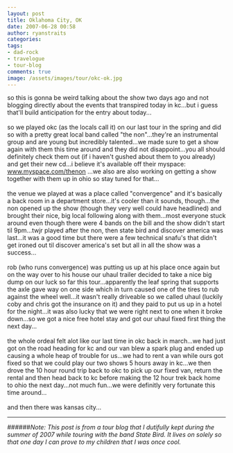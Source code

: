 ```yaml
---
layout: post
title: Oklahoma City, OK
date: 2007-06-28 00:58
author: ryanstraits
categories: 
tags:
- dad-rock
- travelogue
- tour-blog
comments: true
image: /assets/images/tour/okc-ok.jpg
---
```


<!-- break -->

so this is gonna be weird talking about the show two days ago and not blogging directly about the events that transpired today in kc...but i guess that'll build anticipation for the entry about today...<br /><br />so we played okc (as the locals call it) on our last tour in the spring and did so with a pretty great local band called "the non"...they're an instrumental group and are young but incredibly talented...we made sure to get a show again with them this time around and they did not disappoint...you all should definitely check them out (if i haven't gushed about them to you already) and get their new cd...i believe it's available off their myspace: <a href="http://www.myspace.com/thenon">www.myspace.com/thenon</a> ...we also are also working on getting a show together with them up in ohio so stay tuned for that...<br /><br />the venue we played at was a place called "convergence" and it's basically a back room in a department store...it's cooler than it sounds, though...the non opened up the show (though they very well could have headlined) and brought their nice, big local following along with them...most everyone stuck around even though there were 4 bands on the bill and the show didn't start til 9pm...twjr played after the non, then state bird and discover america was last...it was a good time but there were a few technical snafu's that didn't get ironed out til discover america's set but all in all the show was a success...<br /><br />rob (who runs convergence) was putting us up at his place once again but on the way over to his house our uhaul trailer decided to take a nice big dump on our luck so far this tour...apparently the leaf spring that supports the axle gave way on one side which in turn caused one of the tires to rub against the wheel well...it wasn't really driveable so we called uhaul (luckily coby and chris got the insurance on it) and they paid to put us up in a hotel for the night...it was also lucky that we were right next to one when it broke down...so we got a nice free hotel stay and got our uhaul fixed first thing the next day...<br /><br />the whole ordeal felt alot like our last time in okc back in march...we had just got on the road heading for kc and our van blew a spark plug and ended up causing a whole heap of trouble for us...we had to rent a van while ours got fixed so that we could play our two shows 5 hours away in kc...we then drove the 10 hour round trip back to okc to pick up our fixed van, return the rental and then head back to kc before making the 12 hour trek back home to ohio the next day...not much fun...we were definitly very fortunate this time around...<br /><br />and then there was kansas city...

---

######*Note: This post is from a tour blog that I dutifully kept during the summer of 2007 while touring with the band State Bird. It lives on solely so that one day I can prove to my children that I was once cool.*
